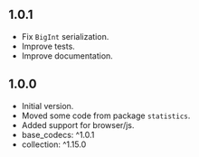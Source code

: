 ## 1.0.1

- Fix `BigInt` serialization.
- Improve tests.
- Improve documentation.

## 1.0.0

- Initial version.
- Moved some code from package `statistics`.
- Added support for browser/js.
- base_codecs: ^1.0.1
- collection: ^1.15.0
